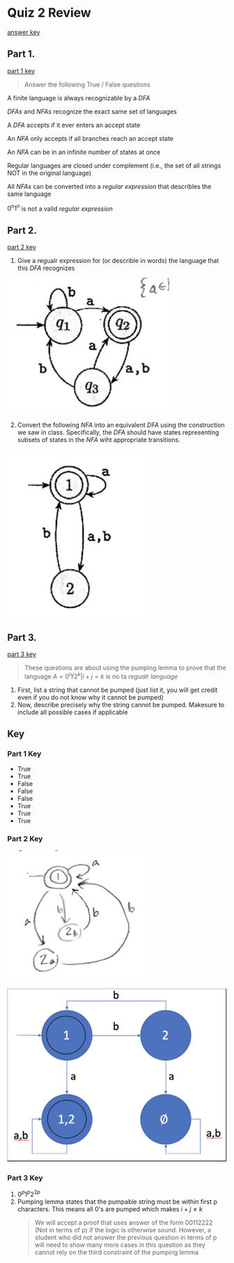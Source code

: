 # Quiz 2 Review
[answer key](#key)

## Part 1.
[part 1 key](#part-1-key)

> Answer the following True / False questions

A finite language is always recognizable by a $DFA$

$DFAs$ and $NFAs$ recognize the exact same set of languages

A $DFA$ accepts if it ever enters an accept state

An $NFA$ only accepts if all branches reach an accept state

An $NFA$ can be in an infinite number of states at once

Regular languages are closed under complement (i.e., the set of all strings NOT in the original language)

All $NFAs$ can be converted into a _regular expression_ that describles the same language

$0^n1^n$ is not a valid _regular expression_

## Part 2.
[part 2 key](#part-2-key)

1. Give a regualr expression for (or describle in words) the language that this $DFA$ recognizes

![g1](../images/g1.png)

2. Convert the following $NFA$ into an equivalent $DFA$ using the construction we saw in class. Specifically, the $DFA$ should have states representing subsets of states in the $NFA$ wiht appropriate transitions.

![g2](../images/g2.png)

## Part 3.
[part 3 key](#p3rt-3-key)

> These questions are about using the pumping lemma to prove that the language $A = {0^i1^j2^k|i + j = k}$ is no ta _regualr language_

1. First, list a string that cannot be pumped (just list it, you will get credit even if you do not know why it cannot be pumped)
2. Now, describe precisely why the string cannot be pumped. Makesure to include all possible cases if applicable

## Key 
### Part 1 Key
- True
- True
- False
- False
- False
- True
- True
- True
### Part 2 Key

![g1a](../images/g1a.png)

![g2a](../images/g2a.png)

### Part 3 Key

1. $0^{p}1^{p}2^{2p}$
2. Pumping lemma states that the pumpable string must be within first p characters. This means all 0's are pumped which makes $i + j \neq k$
   >We will accept a proof that uses answer of the form 00112222 (Not in terms of p) if the logic is otherwise sound. However, a student who did not answer the previous question in terms of p will need to show many more cases in this question as they cannot rely on the third constraint of the pumping lemma
